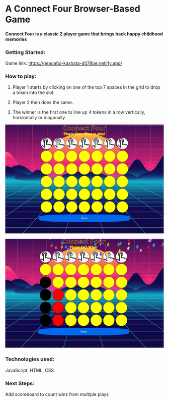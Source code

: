 # A Connect Four Browser-Based Game

#### Connect Four is a classic 2 player game that brings back happy childhood memories

### Getting Started:
Game link: https://peaceful-kashata-d078be.netlify.app/

### How to play:

1. Player 1 starts by clicking on one of the top 7 spaces in the grid to drop a token into the slot. 

2. Player 2 then does the same.

3. The winner is the first one to line up 4 tokens in a row vertically, horizontally or diagonally


![alt text](assets/Screenshot1.png)

![alt text](assets/Screenshot2.png)

### Technologies used: 
JavaScript, HTML, CSS

### Next Steps: 
Add scoreboard to count wins from multiple plays